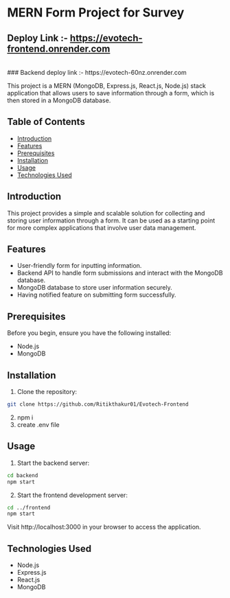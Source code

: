 # MERN Form Project for Survey

## Deploy Link :-  https://evotech-frontend.onrender.com
<br/>
### Backend deploy link :- https://evotech-60nz.onrender.com


This project is a MERN (MongoDB, Express.js, React.js, Node.js) stack application that allows users to save information through a form, which is then stored in a MongoDB database.

## Table of Contents
- [Introduction](#introduction)
- [Features](#features)
- [Prerequisites](#prerequisites)
- [Installation](#installation)
- [Usage](#usage)
- [Technologies Used](#technologies-used)

## Introduction

This project provides a simple and scalable solution for collecting and storing user information through a form. It can be used as a starting point for more complex applications that involve user data management.

## Features

- User-friendly form for inputting information.
- Backend API to handle form submissions and interact with the MongoDB database.
- MongoDB database to store user information securely.
- Having notified feature on submitting form successfully.

## Prerequisites

Before you begin, ensure you have the following installed:

- Node.js
- MongoDB

## Installation

1. Clone the repository:

```bash
git clone https://github.com/Ritikthakur01/Evotech-Frontend
```

2. npm i
3. create .env file

## Usage

1. Start the backend server:
```bash
cd backend
npm start
```
2. Start the frontend development server:
```bash
cd ../frontend
npm start
```
  Visit http://localhost:3000 in your browser to access the application.


## Technologies Used
* Node.js
* Express.js
* React.js
* MongoDB


